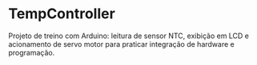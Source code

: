 # TempController
Projeto de treino com Arduino: leitura de sensor NTC, exibição em LCD e acionamento de servo motor para praticar integração de hardware e programação.
